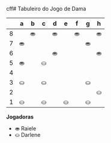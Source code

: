 cff# Tabuleiro do Jogo de Dama

|   | a | b | c | d | e | f | g | h |
|---|---|---|---|---|---|---|---|---|
| 8 |   | ⛂ |   | ⛂ |   | ⛂ |   | ⛂ |
| 7 | ⛂ |   | |   | |   | ⛂ |   |
| 6 |   |  	|   |  ⛂|   |  |   | ⛂ |
| 5 |  ⛂ |   |  ⛀	 |   |   |   |  |   |
| 4 |   |   |   |  		 |   |  	 |   |   |
| 3 | ⛀	 |	   | ⛀ |   |  |   | ⛀ |   |
| 2 |   |  |   |  |   |  |   | ⛀ |
| 1 | ⛀ |   | ⛀ |   | ⛀ |   | ⛀ |   |

**Jogadoras**


- ⛂ Raiele
- ⛀ Darlene
